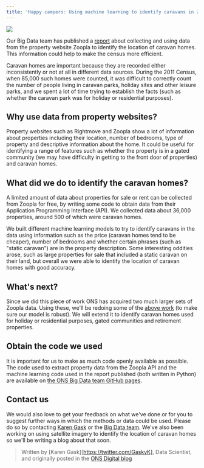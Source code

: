 ```yaml
---
title: 'Happy campers: Using machine learning to identify caravans in Zoopla data'
---
```



![][1]

Our Big Data team has published a [report][2] about collecting and using data from the property website Zoopla to identify the location of caravan homes. This information could help to make the census more efficient.

Caravan homes are important because they are recorded either inconsistently or not at all in different data sources. During the 2011 Census, when 85,000 such homes were counted, it was difficult to correctly count the number of people living in caravan parks, holiday sites and other leisure parks, and we spent a lot of time trying to establish the facts (such as whether the caravan park was for holiday or residential purposes).

## **Why use data from property websites?**

Property websites such as Rightmove and Zoopla show a lot of information about properties including their location, number of bedrooms, type of property and descriptive information about the home. It could be useful for identifying a range of features such as whether the property is in a gated community (we may have difficulty in getting to the front door of properties) and caravan homes.

## **What did we do to identify the caravan homes?**

A limited amount of data about properties for sale or rent can be collected from Zoopla for free, by writing some code to obtain data from their Application Programming Interface (API). We collected data about 36,000 properties, around 500 of which were caravan homes.

We built different machine learning models to try to identify caravans in the data using information such as the price (caravan homes tend to be cheaper), number of bedrooms and whether certain phrases (such as "static caravan") are in the property description. Some interesting oddities arose, such as large properties for sale that included a static caravan on their land, but overall we were able to identify the location of caravan homes with good accuracy.

## **What's next?**

Since we did this piece of work ONS has acquired two much larger sets of Zoopla data. Using these, we'll be redoing some of the [above work][2] (to make sure our model is robust). We will extend it to identify caravan homes used for holiday or residential purposes, gated communities and retirement properties.

## **Obtain the code we used**

It is important for us to make as much code openly available as possible. The code used to extract property data from the Zoopla API and the machine learning code used in the report published (both written in Python) are available on [the ONS Big Data team GitHub pages][3].

## **Contact us**

We would also love to get your feedback on what we've done or for you to suggest further ways in which the methods or data could be used. Please do so by contacting [Karen Gask][4] or the [Big Data team][5]. We've also been working on using satellite imagery to identify the location of caravan homes so we'll be writing a blog about that soon.

> Written by [Karen Gask][https://twitter.com/GaskyK], Data Scientist, and originally posted in the [ONS Digital blog](https://digitalblog.ons.gov.uk/2017/06/21/happy-campers-using-machine-learning-to-identify-caravans-in-zoopla-data/)

[1]: https://digitalblog.ons.gov.uk/wp-content/uploads/sites/9/2017/06/80a4240c.png
[2]: https://www.ons.gov.uk/methodology/methodologicalpublications/generalmethodology/onsworkingpaperseries/onsmethodologyworkingpaperseriesno11identifyingcaravanhomesinzoopladatajune2017
[3]: https://github.com/ONSBigData/housing-websites
[4]: mailto:karen.gask%40ons.gov.uk
[5]: mailto:ons.big.data.project%40ons.gov.uk
